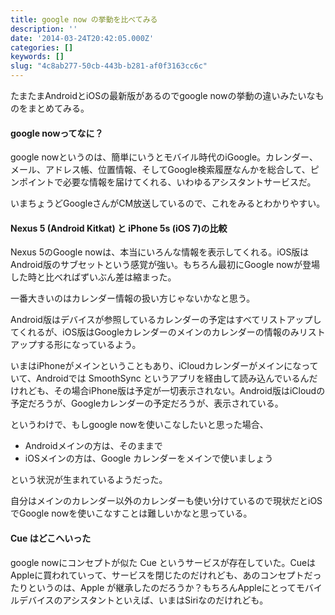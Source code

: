 ```yaml
---
title: google now の挙動を比べてみる
description: ''
date: '2014-03-24T20:42:05.000Z'
categories: []
keywords: []
slug: "4c8ab277-50cb-443b-b281-af0f3163cc6c"
---
```

たまたまAndroidとiOSの最新版があるのでgoogle nowの挙動の違いみたいなものをまとめてみる。

#### google nowってなに？

google nowというのは、簡単にいうとモバイル時代のiGoogle。カレンダー、メール、アドレス帳、位置情報、そしてGoogle検索履歴なんかを総合して、ピンポイントで必要な情報を届けてくれる、いわゆるアシスタントサービスだ。

いまちょうどGoogleさんがCM放送しているので、これをみるとわかりやすい。

#### Nexus 5 (Android Kitkat) と iPhone 5s (iOS 7)の比較

Nexus 5のGoogle nowは、本当にいろんな情報を表示してくれる。iOS版はAndroid版のサブセットという感覚が強い。もちろん最初にGoogle nowが登場した時と比べればずいぶん差は縮まった。

一番大きいのはカレンダー情報の扱い方じゃないかなと思う。

Android版はデバイスが参照しているカレンダーの予定はすべてリストアップしてくれるが、iOS版はGoogleカレンダーのメインのカレンダーの情報のみリストアップする形になっているよう。

いまはiPhoneがメインということもあり、iCloudカレンダーがメインになっていて、Androidでは SmoothSync というアプリを経由して読み込んでいるんだけれども、その場合iPhone版は予定が一切表示されない。Android版はiCloudの予定だろうが、Googleカレンダーの予定だろうが、表示されている。

というわけで、もしgoogle nowを使いこなしたいと思った場合、

*   Androidメインの方は、そのままで
*   iOSメインの方は、Google カレンダーをメインで使いましょう

という状況が生まれているようだった。

自分はメインのカレンダー以外のカレンダーも使い分けているので現状だとiOSでGoogle nowを使いこなすことは難しいかなと思っている。

#### Cue はどこへいった

google nowにコンセプトが似た Cue というサービスが存在していた。CueはAppleに買われていって、サービスを閉じたのだけれども、あのコンセプトだったりというのは、Apple が継承したのだろうか？もちろんAppleにとってモバイルデバイスのアシスタントといえば、いまはSiriなのだけれども。